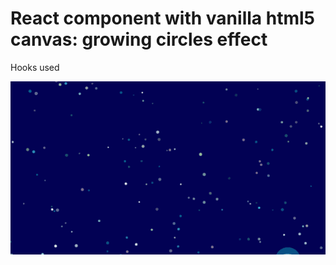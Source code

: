 # React component with vanilla html5 canvas: growing circles effect

Hooks used

![screenshot](screenshot.gif)

